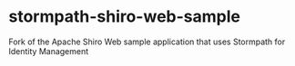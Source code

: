 stormpath-shiro-web-sample
==========================

Fork of the Apache Shiro Web sample application that uses Stormpath for Identity Management